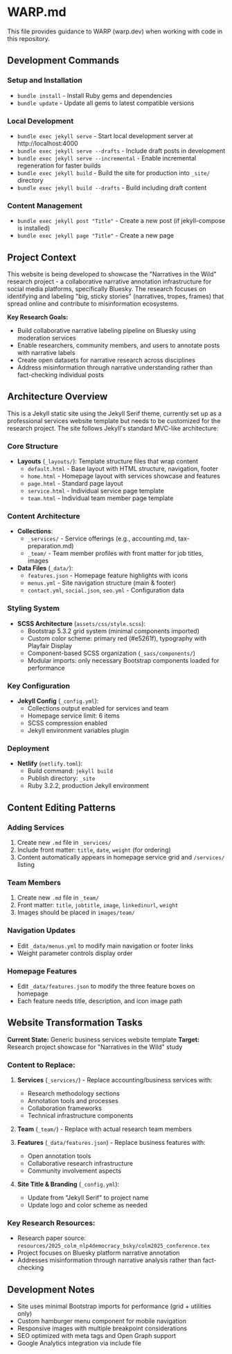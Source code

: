 # WARP.md

This file provides guidance to WARP (warp.dev) when working with code in this repository.

## Development Commands

### Setup and Installation
- `bundle install` - Install Ruby gems and dependencies
- `bundle update` - Update all gems to latest compatible versions

### Local Development
- `bundle exec jekyll serve` - Start local development server at http://localhost:4000
- `bundle exec jekyll serve --drafts` - Include draft posts in development
- `bundle exec jekyll serve --incremental` - Enable incremental regeneration for faster builds
- `bundle exec jekyll build` - Build the site for production into `_site/` directory
- `bundle exec jekyll build --drafts` - Build including draft content

### Content Management
- `bundle exec jekyll post "Title"` - Create a new post (if jekyll-compose is installed)
- `bundle exec jekyll page "Title"` - Create a new page

## Project Context

This website is being developed to showcase the "Narratives in the Wild" research project - a collaborative narrative annotation infrastructure for social media platforms, specifically Bluesky. The research focuses on identifying and labeling "big, sticky stories" (narratives, tropes, frames) that spread online and contribute to misinformation ecosystems.

**Key Research Goals:**
- Build collaborative narrative labeling pipeline on Bluesky using moderation services
- Enable researchers, community members, and users to annotate posts with narrative labels
- Create open datasets for narrative research across disciplines
- Address misinformation through narrative understanding rather than fact-checking individual posts

## Architecture Overview

This is a Jekyll static site using the Jekyll Serif theme, currently set up as a professional services website template but needs to be customized for the research project. The site follows Jekyll's standard MVC-like architecture:

### Core Structure
- **Layouts** (`_layouts/`): Template structure files that wrap content
  - `default.html` - Base layout with HTML structure, navigation, footer
  - `home.html` - Homepage layout with services showcase and features
  - `page.html` - Standard page layout 
  - `service.html` - Individual service page template
  - `team.html` - Individual team member page template

### Content Architecture
- **Collections**:
  - `_services/` - Service offerings (e.g., accounting.md, tax-preparation.md)
  - `_team/` - Team member profiles with front matter for job titles, images
- **Data Files** (`_data/`):
  - `features.json` - Homepage feature highlights with icons
  - `menus.yml` - Site navigation structure (main & footer)
  - `contact.yml`, `social.json`, `seo.yml` - Configuration data

### Styling System
- **SCSS Architecture** (`assets/css/style.scss`):
  - Bootstrap 5.3.2 grid system (minimal components imported)
  - Custom color scheme: primary red (#e5261f), typography with Playfair Display
  - Component-based SCSS organization (`_sass/components/`)
  - Modular imports: only necessary Bootstrap components loaded for performance

### Key Configuration
- **Jekyll Config** (`_config.yml`):
  - Collections output enabled for services and team
  - Homepage service limit: 6 items
  - SCSS compression enabled
  - Jekyll environment variables plugin

### Deployment
- **Netlify** (`netlify.toml`):
  - Build command: `jekyll build`
  - Publish directory: `_site`
  - Ruby 3.2.2, production Jekyll environment

## Content Editing Patterns

### Adding Services
1. Create new `.md` file in `_services/` 
2. Include front matter: `title`, `date`, `weight` (for ordering)
3. Content automatically appears in homepage service grid and `/services/` listing

### Team Members  
1. Create new `.md` file in `_team/`
2. Front matter: `title`, `jobtitle`, `image`, `linkedinurl`, `weight`
3. Images should be placed in `images/team/`

### Navigation Updates
- Edit `_data/menus.yml` to modify main navigation or footer links
- Weight parameter controls display order

### Homepage Features
- Edit `_data/features.json` to modify the three feature boxes on homepage
- Each feature needs title, description, and icon image path

## Website Transformation Tasks

**Current State:** Generic business services website template
**Target:** Research project showcase for "Narratives in the Wild" study

### Content to Replace:
1. **Services** (`_services/`) - Replace accounting/business services with:
   - Research methodology sections
   - Annotation tools and processes
   - Collaboration frameworks
   - Technical infrastructure components

2. **Team** (`_team/`) - Replace with actual research team members

3. **Features** (`_data/features.json`) - Replace business features with:
   - Open annotation tools
   - Collaborative research infrastructure
   - Community involvement aspects

4. **Site Title & Branding** (`_config.yml`):
   - Update from "Jekyll Serif" to project name
   - Update logo and color scheme as needed

### Key Research Resources:
- Research paper source: `resources/2025_colm_nlp4democracy_bsky/colm2025_conference.tex`
- Project focuses on Bluesky platform narrative annotation
- Addresses misinformation through narrative analysis rather than fact-checking

## Development Notes

- Site uses minimal Bootstrap imports for performance (grid + utilities only)
- Custom hamburger menu component for mobile navigation  
- Responsive images with multiple breakpoint considerations
- SEO optimized with meta tags and Open Graph support
- Google Analytics integration via include file
